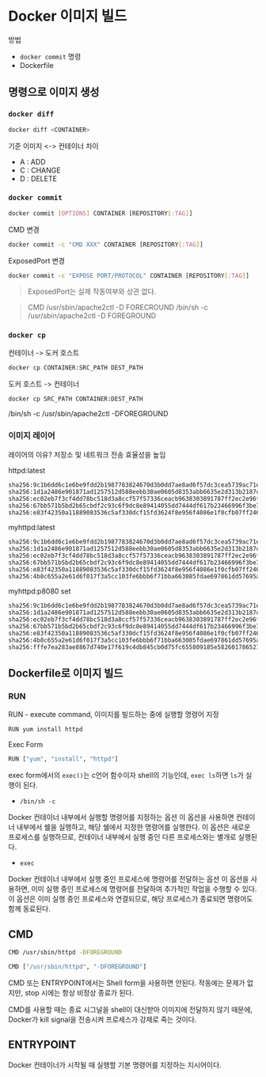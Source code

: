 # Docker 이미지 빌드

방법
- `docker commit` 명령
- Dockerfile

## 명령으로 이미지 생성
### `docker diff`

``` bash
docker diff <CONTAINER>
```

기준 이미지 <-> 컨테이너 차이
- A : ADD
- C : CHANGE
- D : DELETE

### `docker commit`

``` bash
docker commit [OPTIONS] CONTAINER [REPOSITORY[:TAG]]
```

CMD 변경
``` bash
docker commit -c "CMD XXX" CONTAINER [REPOSITORY[:TAG]]
```

ExposedPort 변경
``` bash
docker commit -c "EXPOSE PORT/PROTOCOL" CONTAINER [REPOSITORY[:TAG]]
```

> ExposedPort는 실제 작동여부와 상관 없다.

> CMD /usr/sbin/apache2ctl -D FORECROUND
> /bin/sh -c /usr/sbin/apache2ctl -D FOREGROUND

### `docker cp`
컨테이너 -> 도커 호스트

``` bash
docker cp CONTAINER:SRC_PATH DEST_PATH
```

도커 호스트 -> 컨테이너

``` bash
docker cp SRC_PATH CONTAINER:DEST_PATH
```

/bin/sh -c /usr/sbin/apache2ctl -DFOREGROUND

### 이미지 레이어
레이어의 이유?
저장소 및 네트워크 전송 효율성을 높임

httpd:latest
```
sha256:9c1b6dd6c1e6be9fdd2b1987783824670d3b0dd7ae8ad6f57dc3cea5739ac71e
sha256:1d1a2486e901871ad1257512d588eebb30ae0605d8353abb6635e2d313b2187c
sha256:ec02eb7f3cf4dd78bc518d3a8ccf57f57336ceacb9638303891787ff2ec2e96f
sha256:67bb571b5bd2b65cbdf2c93c6f9dc8e89414055dd7444df617b23466996f3be7
sha256:e83f42350a11889083536c5af330dcf15fd3624f8e956f4086e1f0cfb07ff246
```

myhttpd:latest
```
sha256:9c1b6dd6c1e6be9fdd2b1987783824670d3b0dd7ae8ad6f57dc3cea5739ac71e
sha256:1d1a2486e901871ad1257512d588eebb30ae0605d8353abb6635e2d313b2187c
sha256:ec02eb7f3cf4dd78bc518d3a8ccf57f57336ceacb9638303891787ff2ec2e96f
sha256:67bb571b5bd2b65cbdf2c93c6f9dc8e89414055dd7444df617b23466996f3be7
sha256:e83f42350a11889083536c5af330dcf15fd3624f8e956f4086e1f0cfb07ff246
sha256:4b8c655a2e61d6f017f3a5cc103fe6bbb6f71bba663085fdae697861dd57695a
```

myhttpd:p8080 set
```
sha256:9c1b6dd6c1e6be9fdd2b1987783824670d3b0dd7ae8ad6f57dc3cea5739ac71e
sha256:1d1a2486e901871ad1257512d588eebb30ae0605d8353abb6635e2d313b2187c
sha256:ec02eb7f3cf4dd78bc518d3a8ccf57f57336ceacb9638303891787ff2ec2e96f
sha256:67bb571b5bd2b65cbdf2c93c6f9dc8e89414055dd7444df617b23466996f3be7
sha256:e83f42350a11889083536c5af330dcf15fd3624f8e956f4086e1f0cfb07ff246
sha256:4b8c655a2e61d6f017f3a5cc103fe6bbb6f71bba663085fdae697861dd57695a
sha256:fffe7ea283ae8867d740e17f619c4db845cb0d75fc655809185e582601786521
```

## Dockerfile로 이미지 빌드

### RUN

RUN - execute command, 이미지를 빌드하는 중에 실행할 명령어 지정

``` bash
RUN yum install httpd
```

Exec Form

``` bash
RUN ["yum", "install", "httpd"]
```

exec form에서의 `exec()`는 c언어 함수이자 shell의 기능인데, `exec ls`하면 `ls`가 실행이 된다.

- `/bin/sh -c`

Docker 컨테이너 내부에서 실행할 명령어를 지정하는 옵션
이 옵션을 사용하면 컨테이너 내부에서 쉘을 실행하고, 해당 쉘에서 지정한 명령어를 실행한다.
이 옵션은 새로운 프로세스를 실행하므로, 컨테이너 내부에서 실행 중인 다른 프로세스와는 별개로 실행된다.

- `exec`

Docker 컨테이너 내부에서 실행 중인 프로세스에 명령어를 전달하는 옵션
이 옵션을 사용하면, 이미 실행 중인 프로세스에 명령어를 전달하여 추가적인 작업을 수행할 수 있다.
이 옵션은 이미 실행 중인 프로세스와 연결되므로, 해당 프로세스가 종료되면 명령어도 함께 동료된다.

## CMD

``` bash
CMD /usr/sbin/httpd -DFOREGROUND
```


``` bash
CMD ["/usr/sbin/httpd", "-DFOREGROUND"]
```

CMD 또는 ENTRYPOINT에서는 Shell form을 사용하면 안된다.
작동에는 문제가 없지만, stop 시에는 항상 비정상 종료가 된다.

CMD를 사용할 때는 종료 시그널을 shell이 대신받아 이미지에 전달하지 않기 때문에, Docker가 kill signal을 전송시켜 프로세스가 강제로 죽는 것이다.

## ENTRYPOINT

Docker 컨테이너가 시작될 때 실행할 기본 명령어를 지정하는 지시어이다.

